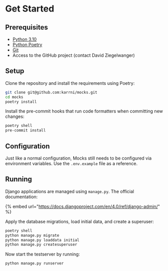 # Get Started

## Prerequisites

* [Python 3.10](https://www.python.org/downloads/)
* [Python Poetry](https://python-poetry.org/docs/#installation)
* [Git](https://git-scm.com/downloads)
* Access to the GitHub project (contact David Ziegelwanger)

## Setup

Clone the repository and install the requirements using Poetry:

```bash
git clone git@github.com:karrni/mocks.git
cd mocks
poetry install
```

Install the pre-commit hooks that run code formatters when committing new changes:

```bash
poetry shell
pre-commit install
```

## Configuration

Just like a normal configuration, Mocks still needs to be configured via environment variables. Use the `.env.example` file as a reference.

## Running

Django applications are managed using `manage.py`. The official documentation:

{% embed url="https://docs.djangoproject.com/en/4.0/ref/django-admin/" %}

Apply the database migrations, load initial data, and create a superuser:

```bash
poetry shell
python manage.py migrate
python manage.py loaddata initial
python manage.py createsuperuser
```

Now start the testserver by running:

```bash
python manage.py runserver
```

